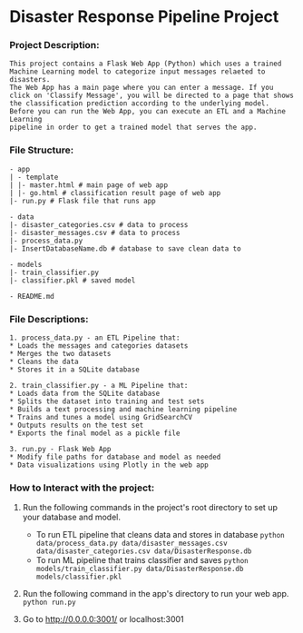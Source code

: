 # Disaster Response Pipeline Project

### Project Description:
	This project contains a Flask Web App (Python) which uses a trained Machine Learning model to categorize input messages relaeted to disasters.
    The Web App has a main page where you can enter a message. If you click on 'Classify Message', you will be directed to a page that shows
	the classification prediction according to the underlying model. Before you can run the Web App, you can execute an ETL and a Machine Learning
	pipeline in order to get a trained model that serves the app.

### File Structure:

```
- app
| - template
| |- master.html # main page of web app
| |- go.html # classification result page of web app
|- run.py # Flask file that runs app

- data
|- disaster_categories.csv # data to process
|- disaster_messages.csv # data to process
|- process_data.py
|- InsertDatabaseName.db # database to save clean data to

- models
|- train_classifier.py
|- classifier.pkl # saved model

- README.md
```

### File Descriptions:
	1. process_data.py - an ETL Pipeline that:
	* Loads the messages and categories datasets
	* Merges the two datasets
	* Cleans the data
	* Stores it in a SQLite database

	2. train_classifier.py - a ML Pipeline that:
	* Loads data from the SQLite database
	* Splits the dataset into training and test sets
	* Builds a text processing and machine learning pipeline
	* Trains and tunes a model using GridSearchCV
	* Outputs results on the test set
	* Exports the final model as a pickle file

    3. run.py - Flask Web App
	* Modify file paths for database and model as needed
	* Data visualizations using Plotly in the web app

### How to Interact with the project:
1. Run the following commands in the project's root directory to set up your database and model.

    - To run ETL pipeline that cleans data and stores in database
        `python data/process_data.py data/disaster_messages.csv data/disaster_categories.csv data/DisasterResponse.db`
    - To run ML pipeline that trains classifier and saves
        `python models/train_classifier.py data/DisasterResponse.db models/classifier.pkl`

2. Run the following command in the app's directory to run your web app.
    `python run.py`

3. Go to http://0.0.0.0:3001/ or localhost:3001
